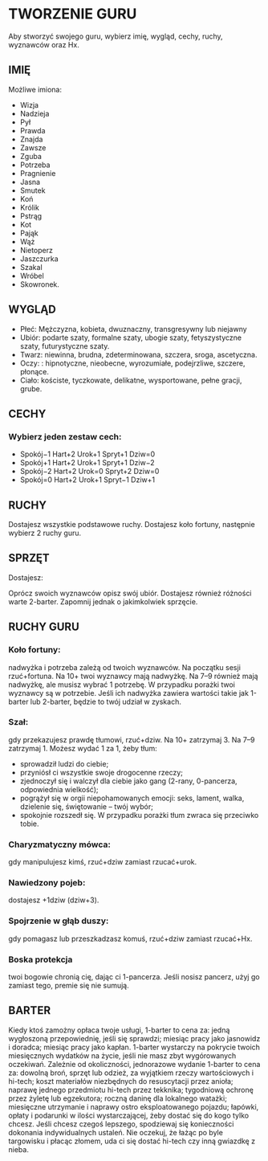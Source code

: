 # TWORZENIE GURU

Aby stworzyć swojego guru, wybierz imię, wygląd, cechy, ruchy, wyznawców oraz Hx.

## IMIĘ

Możliwe imiona:

- Wizja
- Nadzieja
- Pył
- Prawda
- Znajda
- Zawsze
- Zguba
- Potrzeba
- Pragnienie
- Jasna
- Smutek
- Koń
- Królik
- Pstrąg
- Kot
- Pająk
- Wąż
- Nietoperz
- Jaszczurka
- Szakal
- Wróbel
- Skowronek.

## WYGLĄD

- Płeć: Mężczyzna, kobieta, dwuznaczny, transgresywny lub niejawny
- Ubiór: podarte szaty, formalne szaty, ubogie szaty, fetyszystyczne szaty, futurystyczne szaty.
- Twarz: niewinna, brudna, zdeterminowana, szczera, sroga, ascetyczna.
- Oczy: : hipnotyczne, nieobecne, wyrozumiałe, podejrzliwe, szczere, płonące.
- Ciało:  kościste, tyczkowate, delikatne, wysportowane, pełne gracji, grube.

## CECHY

### Wybierz jeden zestaw cech:

- Spokój−1 Hart+2 Urok+1 Spryt+1 Dziw=0
- Spokój+1 Hart+2 Urok+1 Spryt+1 Dziw−2
- Spokój−2 Hart+2 Urok=0 Spryt+2 Dziw=0
- Spokój=0 Hart+2 Urok+1 Spryt−1 Dziw+1

## RUCHY

Dostajesz wszystkie podstawowe ruchy.
Dostajesz koło fortuny, następnie wybierz 2 ruchy guru.

## SPRZĘT

Dostajesz:

Oprócz swoich wyznawców opisz
swój ubiór. Dostajesz również
różności warte 2-barter. Zapomnij
jednak o jakimkolwiek sprzęcie.



## RUCHY GURU

### Koło fortuny:
nadwyżka i potrzeba zależą od twoich wyznawców. Na początku
sesji rzuć+fortuna. Na 10+ twoi wyznawcy mają nadwyżkę. Na 7–9 również mają
nadwyżkę, ale musisz wybrać 1 potrzebę. W przypadku porażki twoi wyznawcy są
w potrzebie. Jeśli ich nadwyżka zawiera wartości takie jak 1-barter lub 2-barter,
będzie to twój udział w zyskach.

### Szał:
gdy przekazujesz prawdę tłumowi, rzuć+dziw. Na 10+ zatrzymaj 3. Na 7–9
zatrzymaj 1. Możesz wydać 1 za 1, żeby tłum:
- sprowadził ludzi do ciebie;
- przyniósł ci wszystkie swoje drogocenne rzeczy;
- zjednoczył się i walczył dla ciebie jako gang (2-rany, 0-pancerza, odpowiednia
wielkość);
- pogrążył się w orgii niepohamowanych emocji: seks, lament, walka, dzielenie się, świętowanie – twój wybór;
- spokojnie rozszedł się.
W przypadku porażki tłum zwraca się przeciwko tobie.

### Charyzmatyczny mówca:
gdy manipulujesz kimś, rzuć+dziw zamiast rzucać+urok.

### Nawiedzony pojeb:
dostajesz +1dziw (dziw+3).

### Spojrzenie w głąb duszy:
gdy pomagasz lub przeszkadzasz komuś, rzuć+dziw
zamiast rzucać+Hx.

### Boska protekcja
twoi bogowie chronią cię, dając ci 1-pancerza. Jeśli nosisz
pancerz, użyj go zamiast tego, premie się nie sumują.

## BARTER
Kiedy ktoś zamożny opłaca twoje usługi, 1-barter to cena za: jedną wygłoszoną przepowiednię, jeśli się sprawdzi; miesiąc pracy jako jasnowidz i doradca; miesiąc pracy jako
kapłan.
1-barter wystarczy na pokrycie twoich miesięcznych wydatków na życie, jeśli nie
masz zbyt wygórowanych oczekiwań.
Zależnie od okoliczności, jednorazowe wydanie 1-barter to cena za: dowolną broń,
sprzęt lub odzież, za wyjątkiem rzeczy wartościowych i hi-tech; koszt materiałów niezbędnych do resuscytacji przez anioła; naprawę jednego przedmiotu hi-tech przez
tekknika; tygodniową ochronę przez żyletę lub egzekutora; roczną daninę dla lokalnego
watażki; miesięczne utrzymanie i naprawy ostro eksploatowanego pojazdu; łapówki,
opłaty i podarunki w ilości wystarczającej, żeby dostać się do kogo tylko chcesz.
Jeśli chcesz czegoś lepszego, spodziewaj się konieczności dokonania indywidualnych ustaleń. Nie oczekuj, że łażąc po byle targowisku i płacąc złomem, uda ci się
dostać hi-tech czy inną gwiazdkę z nieba.
